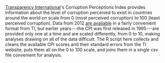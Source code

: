 [Transparency International](https://www.transparency.org/)'s Corruption Perceptions Index provides information about the level of corruption perceived to exist in countries around the world on scale from 0 (most perceived corruption) to 100 (least perceived corruption).  Data from 2012 [are available](https://images.transparencycdn.org/images/CPI2023_Global_Results__Trends.xlsx) in a fairly convenient format from TI, but earlier years---the CPI was first released in 1995---are provided only one at a time and are scaled differently, from 0 to 10, making analyses drawing on all of the data difficult.  The R script here collects and cleans the available CPI scores and their standard errors from the TI website, puts them all on the 0 to 100 scale, and joins them in a single csv file convenient for analysis.
